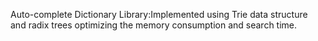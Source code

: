 Auto-complete Dictionary Library:Implemented using Trie data structure and radix trees optimizing the memory consumption and search time.
